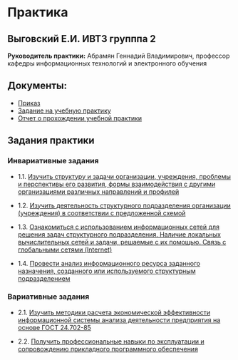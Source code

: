# Практика
## Выговский Е.И. ИВТ3 групппа 2

**Руководитель практики:** Абрамян Геннадий Владимирович, профессор кафедры информационных технологий и электронного обучения

## Документы:
- [Приказ](https://docs.google.com/document/d/1b-jXw0LixulSRlObRG4WhjI97dmbwkmxM-Ce5GWNmOs/view "Приказ")
- [Задание на учебную практику](https://github.com/eugenexii/practice/blob/main/%D0%B7%D0%B0%D0%B4%D0%B0%D0%BD%D0%B8%D0%B5_3%D0%BA%D1%83%D1%80%D1%81.pdf "Задание на учебную практику")
- [Отчет о прохождении учебной практики](https://github.com/eugenexii/practice/blob/main/%D0%BE%D1%82%D1%87%D0%B5%D1%82_3%D0%BA%D1%83%D1%80%D1%81.pdf "Отчет о прохождении учебной практики")

## Задания практики

### Инвариативные задания

- 1.1. [Изучить структуру и задачи организации, учреждения, проблемы и перспективы его развития, формы взаимодействия с другими организациями различных направлений и профилей](иср/1/иср1.md)

- 1.2. [Изучить деятельность структурного подразделения организации (учреждения) в соответствии с предложенной схемой](иср/2/иср2.md)

- 1.3. [Ознакомиться с использованием информационных сетей для решения задач структурного подразделения. Наличие локальных вычислительных сетей и задачи, решаемые с их помощью. Связь с глобальными сетями (Internet)](иср/3/иср3.md)

- 1.4. [Провести анализ информационного ресурса заданного назначения, созданного или используемого структурным подразделением](иср/4/иср4.md)

### Вариативные задания

- 2.1. [Изучить методики расчета экономической эффективности информационной системы анализа деятельности предприятия на основе ГОСТ 24.702-85](вср/1/вср1.md)

- 2.2. [Получить профессиональные навыки по эксплуатации и сопровождению прикладного программного обеспечения](вср/2/вср2.md)

